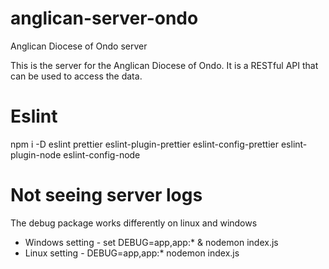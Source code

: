 # anglican-server-ondo

Anglican Diocese of Ondo server

This is the server for the Anglican Diocese of Ondo.
It is a RESTful API that can be used to access the data.

# Eslint

npm i -D eslint prettier eslint-plugin-prettier eslint-config-prettier eslint-plugin-node eslint-config-node

# Not seeing server logs

The debug package works differently on linux and windows

- Windows setting - set DEBUG=app,app:\* & nodemon index.js
- Linux setting - DEBUG=app,app:\* nodemon index.js
